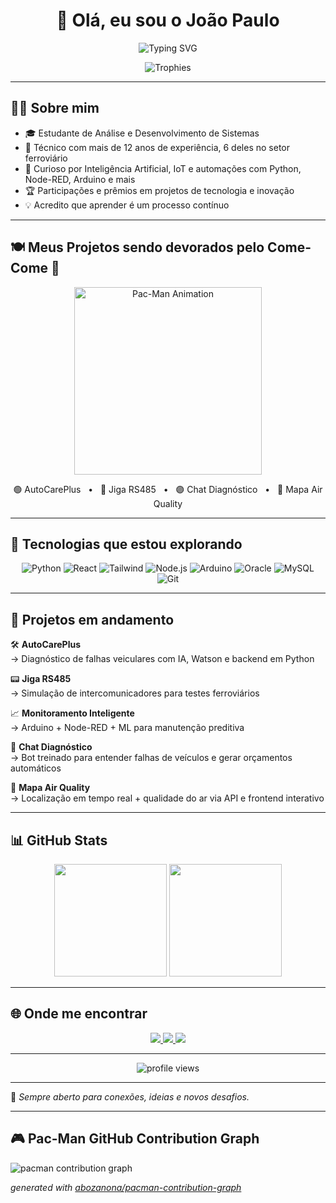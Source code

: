 <h1 align="center">👋 Olá, eu sou o João Paulo</h1>

<p align="center">
  <img src="https://readme-typing-svg.demolab.com?font=Fira+Code&pause=1000&color=38BDF8&center=true&vCenter=true&width=435&lines=Dev+em+evolução+🚀;Técnico+em+Eletrônica+💡;Projetos+com+IA%2C+IoT+e+dados+📊;Tecnologia+%2B+Paixão+%3D+Inovação" alt="Typing SVG" />
</p>

<div align="center">
  <img src="https://github.com/ryo-ma/github-profile-trophy/raw/master/images/github-profile-trophy-dark.svg" alt="Trophies" />
</div>

---

## 🧑‍💻 Sobre mim

- 🎓 Estudante de Análise e Desenvolvimento de Sistemas  
- 🔧 Técnico com mais de 12 anos de experiência, 6 deles no setor ferroviário  
- 🧠 Curioso por Inteligência Artificial, IoT e automações com Python, Node-RED, Arduino e mais  
- 🏆 Participações e prêmios em projetos de tecnologia e inovação  
- 💡 Acredito que aprender é um processo contínuo

---

## 🍽️ Meus Projetos sendo devorados pelo Come-Come 👾

<p align="center">
  <img src="assets/pacman.svg" width="300" alt="Pac-Man Animation" />
</p>

<p align="center">
  🟢 AutoCarePlus &nbsp; • &nbsp; 🔵 Jiga RS485 &nbsp; • &nbsp; 🟣 Chat Diagnóstico &nbsp; • &nbsp; 🔴 Mapa Air Quality
</p>

---

## 🚀 Tecnologias que estou explorando

<div align="center">

![Python](https://img.shields.io/badge/-Python-000?style=for-the-badge&logo=python)
![React](https://img.shields.io/badge/-React-000?style=for-the-badge&logo=react)
![Tailwind](https://img.shields.io/badge/-Tailwind-000?style=for-the-badge&logo=tailwind-css)
![Node.js](https://img.shields.io/badge/-Node.js-000?style=for-the-badge&logo=node.js)
![Arduino](https://img.shields.io/badge/-Arduino-000?style=for-the-badge&logo=arduino)
![Oracle](https://img.shields.io/badge/-Oracle-000?style=for-the-badge&logo=oracle)
![MySQL](https://img.shields.io/badge/-MySQL-000?style=for-the-badge&logo=mysql)
![Git](https://img.shields.io/badge/-Git-000?style=for-the-badge&logo=git)

</div>

---

## 💼 Projetos em andamento

🛠 **AutoCarePlus**  
→ Diagnóstico de falhas veiculares com IA, Watson e backend em Python

📟 **Jiga RS485**  
→ Simulação de intercomunicadores para testes ferroviários

📈 **Monitoramento Inteligente**  
→ Arduino + Node-RED + ML para manutenção preditiva

🧠 **Chat Diagnóstico**  
→ Bot treinado para entender falhas de veículos e gerar orçamentos automáticos

📍 **Mapa Air Quality**  
→ Localização em tempo real + qualidade do ar via API e frontend interativo

---

## 📊 GitHub Stats

<div align="center">
  <img height="180em" src="https://github-readme-stats.vercel.app/api?username=joao1015&show_icons=true&theme=tokyonight" />
  <img height="180em" src="https://github-readme-stats.vercel.app/api/top-langs/?username=joao1015&layout=compact&theme=tokyonight" />
</div>

---

## 🌐 Onde me encontrar

<div align="center">
  <a href="https://linkedin.com/in/SEU_USUARIO" target="_blank">
    <img src="https://img.shields.io/badge/-LinkedIn-0e76a8?style=for-the-badge&logo=linkedin&logoColor=white" />
  </a>
  <a href="mailto:SEUEMAIL@gmail.com">
    <img src="https://img.shields.io/badge/-Gmail-D14836?style=for-the-badge&logo=gmail&logoColor=white" />
  </a>
  <a href="https://SEUSITE.com" target="_blank">
    <img src="https://img.shields.io/badge/-Portfólio-000?style=for-the-badge&logo=vercel" />
  </a>
</div>

---

<p align="center">
  <img src="https://komarev.com/ghpvc/?username=joao1015&style=flat-square&color=38BDF8" alt="profile views"/>
</p>

---

💬 *Sempre aberto para conexões, ideias e novos desafios.*

---

## 🎮 Pac-Man GitHub Contribution Graph

<picture>
  <source media="(prefers-color-scheme: dark)" srcset="https://raw.githubusercontent.com/joao1015/joao1015/output/pacman-contribution-graph-dark.svg">
  <source media="(prefers-color-scheme: light)" srcset="https://raw.githubusercontent.com/joao1015/joao1015/output/pacman-contribution-graph.svg">
  <img alt="pacman contribution graph" src="https://raw.githubusercontent.com/joao1015/joao1015/output/pacman-contribution-graph.svg">
</picture>

_generated with [abozanona/pacman-contribution-graph](https://abozanona.github.io/pacman-contribution-graph/)_
